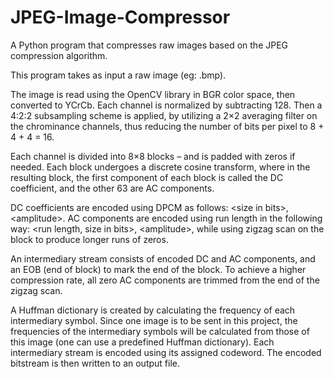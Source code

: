 # JPEG-Image-Compressor
A Python program that compresses raw images based on the JPEG compression algorithm.

This program takes as input a raw image (eg: .bmp).

The image is read using the OpenCV library in BGR color space, then converted to YCrCb. Each channel is normalized by subtracting 128. Then a 4:2:2 subsampling scheme is applied, by utilizing a 2×2 averaging filter on the chrominance channels, thus reducing the number of bits per pixel to 8 + 4 + 4 = 16.

Each channel is divided into 8×8 blocks – and is padded with zeros if needed. Each block undergoes a discrete cosine transform, where in the resulting block, the first component of each block is called the DC coefficient, and the other 63 are AC components.

DC coefficients are encoded using DPCM as follows: \<size in bits\>, \<amplitude\>. AC components are encoded using run length in the following way: \<run length, size in bits\>, \<amplitude\>, while using zigzag scan on the block to produce longer runs of zeros.
  
An intermediary stream consists of encoded DC and AC components, and an EOB (end of block) to mark the end of the block. To achieve a higher compression rate, all zero AC components are trimmed from the end of the zigzag scan.
  
A Huffman dictionary is created by calculating the frequency of each intermediary symbol. Since one image is to be sent in this project, the frequencies of the intermediary symbols will be calculated from those of this image (one can use a predefined Huffman dictionary). Each intermediary stream is encoded using its assigned codeword. The encoded bitstream is then written to an output file.
